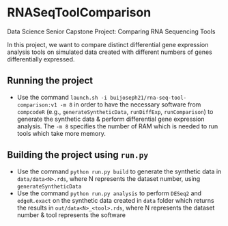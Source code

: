 # RNASeqToolComparison
Data Science Senior Capstone Project: Comparing RNA Sequencing Tools

In this project, we want to compare distinct differential gene expression analysis tools on simulated data created with different numbers of genes differentially expressed.

## Running the project
* Use the command `launch.sh -i buijoseph21/rna-seq-tool-comparison:v1 -m 8` in order to have the necessary software from `compcodeR` (e.g., `generateSyntheticData`, `runDiffExp`, `runComparison`) to generate the synthetic data & perform differential gene expression analysis. The `-m 8` specifies the number of RAM which is needed to run tools which take more memory. 

## Building the project using `run.py`
* Use the command `python run.py build` to generate the synthetic data in `data/data<N>.rds`, where N represents the dataset number, using `generateSyntheticData`
* Use the command `python run.py analysis` to perform `DESeq2` and `edgeR.exact` on the synthetic data created in `data` folder which returns the results in `out/data<N>_<tool>.rds`, where N represents the dataset number & tool represents the software